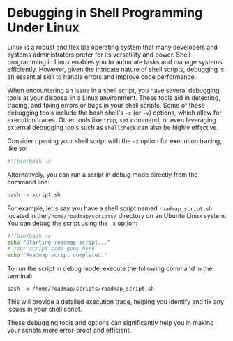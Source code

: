 # Debugging in Shell Programming Under Linux

Linux is a robust and flexible operating system that many developers and systems administrators prefer for its versatility and power. Shell programming in Linux enables you to automate tasks and manage systems efficiently. However, given the intricate nature of shell scripts, debugging is an essential skill to handle errors and improve code performance.

When encountering an issue in a shell script, you have several debugging tools at your disposal in a Linux environment. These tools aid in detecting, tracing, and fixing errors or bugs in your shell scripts. Some of these debugging tools include the bash shell's `-x` (or `-v`) options, which allow for execution traces. Other tools like `trap`, `set` command, or even leveraging external debugging tools such as `shellcheck` can also be highly effective.

Consider opening your shell script with the `-x` option for execution tracing, like so:

```bash
#!/bin/bash -x
```

Alternatively, you can run a script in debug mode directly from the command line:

```bash
bash -x script.sh
```

For example, let's say you have a shell script named `roadmap_script.sh` located in the `/home/roadmap/scripts/` directory on an Ubuntu Linux system. You can debug the script using the `-x` option:

```bash
#!/bin/bash -x
echo "Starting roadmap script..."
# Your script code goes here
echo "Roadmap script completed."
```

To run the script in debug mode, execute the following command in the terminal:

```
bash -x /home/roadmap/scripts/roadmap_script.sh
```

This will provide a detailed execution trace, helping you identify and fix any issues in your shell script.

These debugging tools and options can significantly help you in making your scripts more error-proof and efficient.
